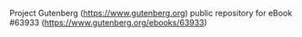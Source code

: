 Project Gutenberg (https://www.gutenberg.org) public repository for
eBook #63933 (https://www.gutenberg.org/ebooks/63933)
